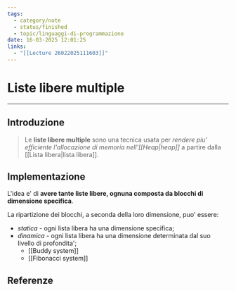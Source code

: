 ```yaml
---
tags:
  - category/note
  - status/finished
  - topic/linguaggi-di-programmazione
date: 16-03-2025 12:01:25
links:
  - "[[Lecture 26022025111603]]"
---
```

# Liste libere multiple
---
## Introduzione
> Le **liste libere multiple** sono una tecnica usata per _rendere piu' efficiente l'allocazione di memoria nell'[[Heap|heap]]_ a partire dalla [[Lista libera|lista libera]].

## Implementazione
L'idea e' di **avere tante liste libere, ognuna composta da blocchi di dimensione specifica**.

La ripartizione dei blocchi, a seconda della loro dimensione, puo' essere:
- _statica_ - ogni lista libera ha una dimensione specifica;
- _dinamica_ - ogni lista libera ha una dimensione determinata dal suo livello di profondita';
	- [[Buddy system]]
	- [[Fibonacci system]]

## Referenze